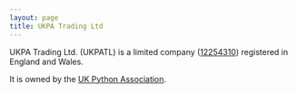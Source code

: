 ```yaml
---
layout: page
title: UKPA Trading Ltd
---
```


UKPA Trading Ltd. (UKPATL) is a limited company ([12254310](https://find-and-update.company-information.service.gov.uk/company/12254310)) registered in England and Wales.

It is owned by the [UK Python Association](https://uk.python.org/).
